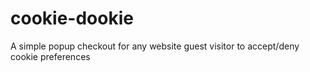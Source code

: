 # cookie-dookie
A simple popup checkout for any website guest visitor to accept/deny cookie preferences